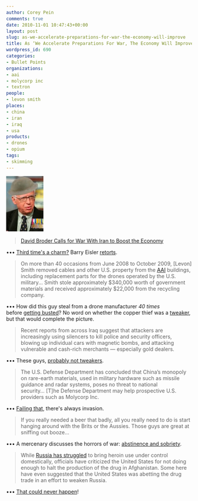 ```yaml
---
author: Corey Pein
comments: true
date: 2010-11-01 10:47:43+00:00
layout: post
slug: as-we-accelerate-preparations-for-war-the-economy-will-improve
title: As ‘We Accelerate Preparations For War, The Economy Will Improve’ 
wordpress_id: 690
categories:
- Bullet Points
organizations:
- aai
- molycorp inc
- textron
people:
- levon smith
places:
- china
- iran
- iraq
- usa
products:
- drones
- opium
tags:
- skimming
---
```


![](/images/2010/11/david-broder-wwi-101x150.jpg)


> [David Broder Calls for War With Iran to Boost the Economy](http://www.cepr.net/index.php/blogs/beat-the-press/david-broder-calls-for-war-with-iran-to-boost-the-economy?utm_source=feedburner&utm_medium=feed&utm_campaign=Feed:+beat_the_press+(Beat+the+Press))


••• [Third time's a charm?](http://www.washingtonpost.com/wp-dyn/content/article/2010/10/29/AR2010102905810.html ) Barry Eisler [retorts](http://barryeisler.blogspot.com/2010/10/definition-of-insanity.html).


> On more than 40 occasions from June 2008 to October 2009, [Levon] Smith removed cables and other U.S. property from the [AAI](http://www.aaicorp.com/) buildings, including replacement parts for the drones operated by the U.S. military... Smith stole approximately $340,000 worth of government materials and received approximately $22,000 from the recycling company.


••• How did this guy steal from a drone manufacturer _40 times_ before [getting busted](http://www.justice.gov/usao/md/Public-Affairs/press_releases/press08/AnnapolisManAdmitstoStealingOver340000WorthofCopperCablePurchasedbytheUnitedStates.html)? No word on whether the copper thief was a [tweaker](http://www.nytimes.com/2007/07/31/us/31copper.html), but that would complete the picture.


> Recent reports from across Iraq suggest that attackers are increasingly using silencers to kill police and security officers, blowing up individual cars with magnetic bombs, and attacking vulnerable and cash-rich merchants — especially gold dealers.


••• These guys, [probably not tweakers](http://www.nytimes.com/2010/10/31/world/middleeast/31baghdad.html?partner=rss&emc=rss).

<!-- more -->


> The U.S. Defense Department has concluded that China’s monopoly on rare-earth materials, used in military hardware such as missile guidance and radar systems, poses no threat to national security… [T]he Defense Department may help prospective U.S. providers such as Molycorp Inc.


••• [Failing that](http://www.bloomberg.com/news/2010-10-30/pentagon-sees-no-security-threat-from-rare-earths-may-aid-u-s-producers.html), there's always invasion.


> If you really needed a beer that badly, all you really need to do is start hanging around with the Brits or the Aussies. Those guys are great at sniffing out booze...


••• A mercenary discusses the horrors of war: [abstinence and sobriety](http://www.breakintosecurity.com/2010/11/high-speed-sober-and-abstinent.html?utm_source=feedburner&utm_medium=feed&utm_campaign=Feed:+breakintosecurity/XOBx+(BREAKING+IN:)).


> While [Russia has struggled](http://www.nytimes.com/2010/10/30/world/asia/30opium.html?partner=rss&emc=rss  ) to bring heroin use under control domestically, officials have criticized the United States for not doing enough to halt the production of the drug in Afghanistan. Some here have even suggested that the United States was abetting the drug trade in an effort to weaken Russia.


••• [That could never happen](http://www.youtube.com/watch?v=sNhADTcnx4k)!
